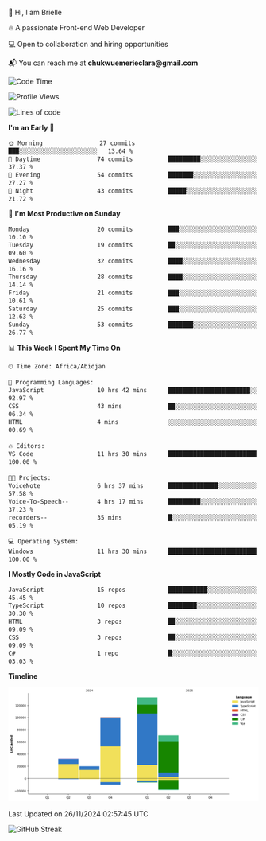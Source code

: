 <div align="left">
  <p>👋 Hi, I am Brielle</p>
  <p>🔥 A passionate Front-end Web Developer</p>
  <p>💻 Open to collaboration and hiring opportunities</p>
  <p>📬 You can reach me at <strong>chukwuemerieclara@gmail.com</strong></p>
</div>


 
 <!--START_SECTION:waka-->
![Code Time](http://img.shields.io/badge/Code%20Time-342%20hrs%2030%20mins-blue)

![Profile Views](http://img.shields.io/badge/Profile%20Views-1-blue)

![Lines of code](https://img.shields.io/badge/From%20Hello%20World%20I%27ve%20Written-132.8%20thousand%20lines%20of%20code-blue)

**I'm an Early 🐤** 

```text
🌞 Morning                27 commits          ███░░░░░░░░░░░░░░░░░░░░░░   13.64 % 
🌆 Daytime                74 commits          █████████░░░░░░░░░░░░░░░░   37.37 % 
🌃 Evening                54 commits          ███████░░░░░░░░░░░░░░░░░░   27.27 % 
🌙 Night                  43 commits          █████░░░░░░░░░░░░░░░░░░░░   21.72 % 
```
📅 **I'm Most Productive on Sunday** 

```text
Monday                   20 commits          ███░░░░░░░░░░░░░░░░░░░░░░   10.10 % 
Tuesday                  19 commits          ██░░░░░░░░░░░░░░░░░░░░░░░   09.60 % 
Wednesday                32 commits          ████░░░░░░░░░░░░░░░░░░░░░   16.16 % 
Thursday                 28 commits          ████░░░░░░░░░░░░░░░░░░░░░   14.14 % 
Friday                   21 commits          ███░░░░░░░░░░░░░░░░░░░░░░   10.61 % 
Saturday                 25 commits          ███░░░░░░░░░░░░░░░░░░░░░░   12.63 % 
Sunday                   53 commits          ███████░░░░░░░░░░░░░░░░░░   26.77 % 
```


📊 **This Week I Spent My Time On** 

```text
🕑︎ Time Zone: Africa/Abidjan

💬 Programming Languages: 
JavaScript               10 hrs 42 mins      ███████████████████████░░   92.97 % 
CSS                      43 mins             ██░░░░░░░░░░░░░░░░░░░░░░░   06.34 % 
HTML                     4 mins              ░░░░░░░░░░░░░░░░░░░░░░░░░   00.69 % 

🔥 Editors: 
VS Code                  11 hrs 30 mins      █████████████████████████   100.00 % 

🐱‍💻 Projects: 
VoiceNote                6 hrs 37 mins       ██████████████░░░░░░░░░░░   57.58 % 
Voice-To-Speech--        4 hrs 17 mins       █████████░░░░░░░░░░░░░░░░   37.23 % 
recorders--              35 mins             █░░░░░░░░░░░░░░░░░░░░░░░░   05.19 % 

💻 Operating System: 
Windows                  11 hrs 30 mins      █████████████████████████   100.00 % 
```

**I Mostly Code in JavaScript** 

```text
JavaScript               15 repos            ███████████░░░░░░░░░░░░░░   45.45 % 
TypeScript               10 repos            ████████░░░░░░░░░░░░░░░░░   30.30 % 
HTML                     3 repos             ██░░░░░░░░░░░░░░░░░░░░░░░   09.09 % 
CSS                      3 repos             ██░░░░░░░░░░░░░░░░░░░░░░░   09.09 % 
C#                       1 repo              █░░░░░░░░░░░░░░░░░░░░░░░░   03.03 % 
```



**Timeline**

![Lines of Code chart](https://raw.githubusercontent.com/Brielle28/Brielle28/main/assets/bar_graph.png)


 Last Updated on 26/11/2024 02:57:45 UTC
<!--END_SECTION:waka-->

![GitHub Streak](https://github-readme-streak-stats.herokuapp.com/?user=Brielle28)



